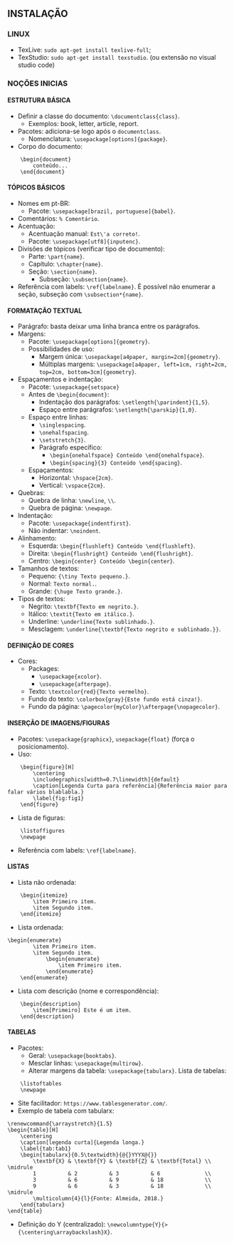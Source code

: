 ## INSTALAÇÃO

### LINUX
*   TexLive: `sudo apt-get install texlive-full`;
*   TexStudio: `sudo apt-get install texstudio`. (ou extensão no visual studio code)

### NOÇÕES INICIAS
#### ESTRUTURA BÁSICA
*   Definir a classe do documento: `\documentclass{class}`.
    *   Exemplos: book, letter, article, report.
*   Pacotes: adiciona-se logo após o `documentclass`.
    *   Nomenclatura: `\usepackage[options]{package}`.
*   Corpo do documento:
```
    \begin{document}
	    conteúdo...
    \end{document}
```

#### TÓPICOS BÁSICOS
*   Nomes em pt-BR:
    *   Pacote: `\usepackage[brazil, portuguese]{babel}`.
*   Comentários: `% Comentário`.
*   Acentuação:
    *   Acentuação manual: `Est\'a correto!`.
    *   Pacote: `\usepackage[utf8]{inputenc}`.
*   Divisões de tópicos (verificar tipo de documento):
    *   Parte: `\part{name}`.
    *   Capítulo: `\chapter{name}`.
    *   Seção: `\section{name}`.
        *   Subseção: `\subsection{name}`.
*   Referência com labels: `\ref{labelname}`.
É possível não enumerar a seção, subseção com `\subsection*{name}`.

#### FORMATAÇÃO TEXTUAL
*   Parágrafo: basta deixar uma linha branca entre os parágrafos.
*   Margens:
    *   Pacote: `\usepackage[options]{geometry}`.
    *   Possibilidades de uso:
        *   Margem única: `\usepackage[a4paper, margin=2cm]{geometry}`.
        *   Múltiplas margens: `\usepackage[a4paper, left=1cm, right=2cm, top=2cm, bottom=3cm]{geometry}`.
*   Espaçamentos e indentação:
    *   Pacote: `\usepackage{setspace}`
    *   Antes de `\begin{document}`:
        *   Indentação dos parágrafos: `\setlength{\parindent}{1,5}`.
        *   Espaço entre parágrafos: `\setlength{\parskip}{1,0}`.
    *   Espaço entre linhas:
        *   `\singlespacing`.
        *   `\onehalfspacing`.
        *   `\setstretch{3}`.
        *   Parágrafo específico:
            *   `\begin{onehalfspace} Conteúdo \end{onehalfspace}`.
            *   `\begin{spacing}{3} Conteúdo \end{spacing}`.
    *   Espaçamentos:
        *   Horizontal: `\hspace{2cm}`.
        *   Vertical: `\vspace{2cm}`.
*   Quebras:
    *   Quebra de linha: `\newline`, `\\`.
    *   Quebra de página: `\newpage`.
*   Indentação: 
    *   Pacote: `\usepackage{indentfirst}`.
    *   Não indentar: `\noindent`.
*   Alinhamento:
    *   Esquerda: `\begin{flushleft} Conteúdo \end{flushleft}`.
    *   Direita: `\begin{flushright} Conteúdo \end{flushright}`.
    *   Centro: `\begin{center} Conteúdo \begin{center}`.
*   Tamanhos de textos:
    *   Pequeno: `{\tiny Texto pequeno.}`.
    *   Normal: `Texto normal.`.
    *   Grande: `{\huge Texto grande.}`.
*   Tipos de textos:
    *   Negrito: `\textbf{Texto em negrito.}`.
	*   Itálico: `\textit{Texto em itálico.}`.
	*   Underline: `\underline{Texto sublinhado.}`.
	*   Mesclagem: `\underline{\textbf{Texto negrito e sublinhado.}}`.

#### DEFINIÇÃO DE CORES
*   Cores:
    *   Packages:
        *   `\usepackage{xcolor}`.
        *   `\usepackage{afterpage}`.
    *   Texto: `\textcolor{red}{Texto vermelho}`.
    *   Fundo do texto: `\colorbox{gray}{Este fundo está cinza!}`.
    *   Fundo da página: `\pagecolor{myColor}\afterpage{\nopagecolor}`.

#### INSERÇÃO DE IMAGENS/FIGURAS
*   Pacotes: `\usepackage{graphicx}`, `usepackage{float}` (força o posicionamento).
*   Uso:
```
    \begin{figure}[H]
    	\centering
    	\includegraphics[width=0.7\linewidth]{default}
    	\caption[Legenda Curta para referência]{Referência maior para falar vários blablabla.}
    	\label{fig:fig1}
    \end{figure}
```
*   Lista de figuras:
```
    \listoffigures
    \newpage
```
*   Referência com labels: `\ref{labelname}`.

#### LISTAS
*	Lista não ordenada:
```
	\begin{itemize}
		\item Primeiro item.
		\item Segundo item.
	\end{itemize}
```
*	Lista ordenada:
```
\begin{enumerate}
		\item Primeiro item.
		\item Segundo item.
			\begin{enumerate}
				\item Primeiro item.
			\end{enumerate}
	\end{enumerate}
```
*	Lista com descrição (nome e correspondência):
```
    \begin{description}
    	\item[Primeiro] Este é um item.
    \end{description}
```

#### TABELAS
*   Pacotes:
    *   Geral: `\usepackage{booktabs}`.
    *   Mesclar linhas: `\usepackage{multirow}`.
    *   Alterar margens da tabela: `\usepackage{tabularx}`.
Lista de tabelas:
```
    \listoftables
    \newpage
```
*   Site facilitador: `https://www.tablesgenerator.com/`.
*   Exemplo de tabela com tabularx:
```
\renewcommand{\arraystretch}{1.5}
\begin{table}[H]
    \centering
    \caption[legenda curta]{Legenda longa.}
    \label{tab:tab1}
    \begin{tabularx}{0.5\textwidth}{@{}YYYX@{}}
        \textbf{X} & \textbf{Y} & \textbf{Z} & \textbf{Total} \\ \midrule
        1          & 2          & 3          & 6              \\
        3          & 6          & 9          & 18             \\
        9          & 6          & 3          & 18             \\ \midrule
        \multicolumn{4}{l}{Fonte: Almeida, 2018.}            
    \end{tabularx}
\end{table}
```
*   Definição do Y (centralizado): `\newcolumntype{Y}{>{\centering\arraybackslash}X}`.